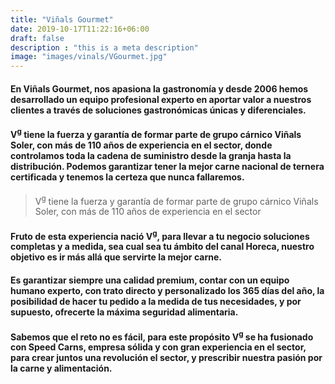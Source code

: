 ```yaml
---
title: "Viñals Gourmet"
date: 2019-10-17T11:22:16+06:00
draft: false
description : "this is a meta description"
image: "images/vinals/VGourmet.jpg"
---
```

#### En Viñals Gourmet, nos apasiona la gastronomía y desde 2006 hemos desarrollado un equipo profesional experto en aportar valor a nuestros clientes a través de soluciones gastronómicas únicas y diferenciales.

#### V<sup>g</sup> tiene la fuerza y garantía de formar parte de grupo cárnico Viñals Soler, con más de 110 años de experiencia en el sector, donde controlamos toda la cadena de suministro desde la granja hasta la distribución. Podemos garantizar tener la mejor carne nacional de ternera certificada y tenemos la certeza que nunca fallaremos.

> V<sup>g</sup> tiene la fuerza y garantía de formar parte de grupo cárnico Viñals Soler, con más de 110 años de experiencia en el sector

#### Fruto de esta experiencia nació V<sup>g</sup>, para llevar a tu negocio soluciones completas y a medida, sea cual sea tu ámbito del canal Horeca, nuestro objetivo es ir más allá que servirte la mejor carne. 

#### Es garantizar siempre una calidad premium, contar con un equipo humano experto, con trato directo y personalizado los 365 días del año, la posibilidad de hacer tu pedido a la medida de tus necesidades, y por supuesto, ofrecerte la máxima seguridad alimentaria.

#### Sabemos que el reto no es fácil, para este propósito V<sup>g</sup> se ha fusionado con Speed Carns, empresa sólida y con gran experiencia en el sector, para crear juntos una revolución el sector, y prescribir nuestra pasión por la carne y alimentación.